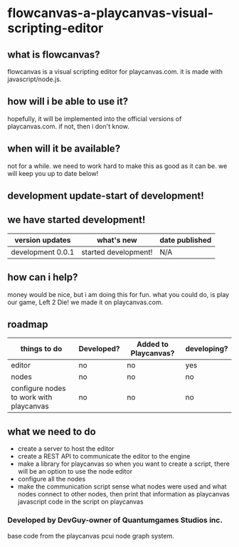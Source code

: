# flowcanvas-a-playcanvas-visual-scripting-editor
## what is flowcanvas? ##
flowcanvas is a visual scripting editor for playcanvas.com. it is made with javascript/node.js.
## how will i be able to use it? ##
hopefully, it will be implemented into the official versions of playcanvas.com. if not, then i don't know.
## when will it be available? ##
not for a while. we need to work hard to make this as good as it can be. we will keep you up to date below! 
## development update-start of development! ##
we have started development! 
--
| version updates | what's new | date published |
| --- | --- | --- |
| development 0.0.1 | started development! | N/A
## how can i help? ##
money would be nice, but i am doing this for fun. what you could do, is play our game, Left 2 Die! we made it on playcanvas.com.
## roadmap ##
| things to do | Developed? | Added to Playcanvas? | developing? |
| --- | --- | ---| --- |
| editor | no | no | yes |
| nodes | no | no | no |
| configure nodes to work with playcanvas | no| no| no|
## what we need to do ##
- create a server to host the editor
- create a REST API to communicate the editor to the engine
- make a library for playcanvas so when you want to create a script, there will be an option to use the node editor
- configure all the nodes
- make the communication script sense what nodes were used and what nodes connect to other nodes, then print that information as playcanvas javascript code in the script on playcanvas
  
### Developed by DevGuy-owner of Quantumgames Studios inc.
base code from the playcanvas pcui node graph system.
